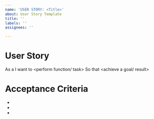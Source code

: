 ```yaml
---
name: 'USER STORY: <Title>'
about: User Story Template
title: ''
labels: ''
assignees: ''

---
```


# User Story
As a <user> I want to <perform function/ task> So that <achieve a goal/ result>
# Acceptance Criteria
*
*
*
